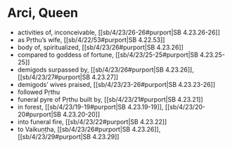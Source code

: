 # Arci, Queen

* activities of, inconceivable, [[sb/4/23/26-26#purport|SB 4.23.26-26]]
* as Pṛthu’s wife, [[sb/4/22/53#purport|SB 4.22.53]]
* body of, spiritualized, [[sb/4/23/26#purport|SB 4.23.26]]
* compared to goddess of fortune, [[sb/4/23/25-25#purport|SB 4.23.25-25]]
* demigods surpassed by, [[sb/4/23/26#purport|SB 4.23.26]], [[sb/4/23/27#purport|SB 4.23.27]]
* demigods’ wives praised, [[sb/4/23/23-26#purport|SB 4.23.23-26]]
* followed Pṛthu
* funeral pyre of Pṛthu built by, [[sb/4/23/21#purport|SB 4.23.21]]
* in forest, [[sb/4/23/19-19#purport|SB 4.23.19-19]], [[sb/4/23/20-20#purport|SB 4.23.20-20]]
* into funeral fire, [[sb/4/23/22#purport|SB 4.23.22]]
* to Vaikuṇṭha, [[sb/4/23/26#purport|SB 4.23.26]], [[sb/4/23/29#purport|SB 4.23.29]]
